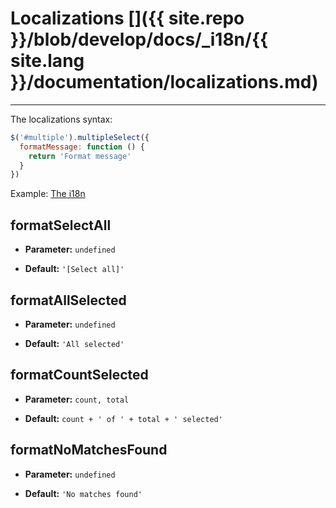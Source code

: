 # Localizations []({{ site.repo }}/blob/develop/docs/_i18n/{{ site.lang }}/documentation/localizations.md)

---

The localizations syntax:

```js
$('#multiple').multipleSelect({
  formatMessage: function () {
    return 'Format message'
  }
})
```

Example: [The i18n](../examples/#i18n.html)

## formatSelectAll

- **Parameter:** `undefined`

- **Default:** `'[Select all]'`

## formatAllSelected

- **Parameter:** `undefined`

- **Default:** `'All selected'`

## formatCountSelected

- **Parameter:** `count, total`

- **Default:** `count + ' of ' + total + ' selected'`

## formatNoMatchesFound

- **Parameter:** `undefined`

- **Default:** `'No matches found'`
